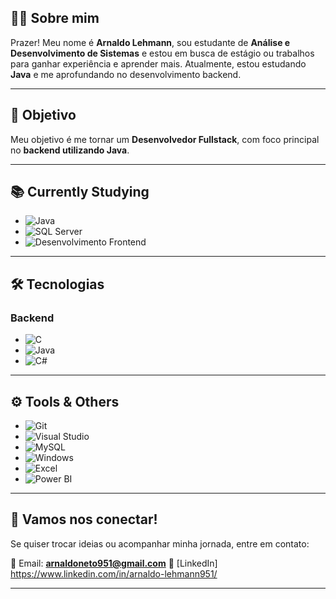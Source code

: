 ## 👨‍💻 Sobre mim

Prazer! Meu nome é **Arnaldo Lehmann**, sou estudante de **Análise e Desenvolvimento de Sistemas** e estou em busca de estágio ou trabalhos para ganhar experiência e aprender mais. Atualmente, estou estudando **Java** e me aprofundando no desenvolvimento backend.

---

## 🎯 Objetivo

Meu objetivo é me tornar um **Desenvolvedor Fullstack**, com foco principal no **backend utilizando Java**.

---

## 📚 Currently Studying

- ![Java](https://img.shields.io/badge/Java-007396?style=for-the-badge&logo=java&logoColor=white)
- ![SQL Server](https://img.shields.io/badge/SQL%20Server-CC2927?style=for-the-badge&logo=microsoft-sql-server&logoColor=white)
- ![Desenvolvimento Frontend](https://img.shields.io/badge/Frontend%20Development-FF5722?style=for-the-badge)

---

## 🛠 Tecnologias

### Backend
- ![C](https://img.shields.io/badge/C-00599C?style=for-the-badge&logo=c&logoColor=white)
- ![Java](https://img.shields.io/badge/Java-007396?style=for-the-badge&logo=java&logoColor=white)
- ![C#](https://img.shields.io/badge/C%23-239120?style=for-the-badge&logo=c-sharp&logoColor=white)

---

## ⚙ Tools & Others
- ![Git](https://img.shields.io/badge/Git-F05032?style=for-the-badge&logo=git&logoColor=white)
- ![Visual Studio](https://img.shields.io/badge/Visual%20Studio-5C2D91?style=for-the-badge&logo=visual-studio&logoColor=white)
- ![MySQL](https://img.shields.io/badge/MySQL-4479A1?style=for-the-badge&logo=mysql&logoColor=white)
- ![Windows](https://img.shields.io/badge/Windows-0078D6?style=for-the-badge&logo=windows&logoColor=white)
- ![Excel](https://img.shields.io/badge/Excel-217346?style=for-the-badge&logo=microsoft-excel&logoColor=white)
- ![Power BI](https://img.shields.io/badge/Power%20BI-F2C811?style=for-the-badge&logo=power-bi&logoColor=black)

---

## 💬 Vamos nos conectar!
Se quiser trocar ideias ou acompanhar minha jornada, entre em contato:

📧 Email: **arnaldoneto951@gmail.com** 
🔗 [LinkedIn] https://www.linkedin.com/in/arnaldo-lehmann951/

---
